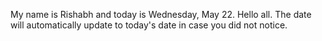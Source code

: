 My name is Rishabh and today is Wednesday, May 22. Hello all. The date will automatically update to today's date in case you did not notice.
